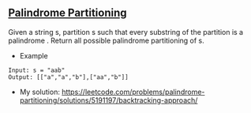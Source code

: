 ## [Palindrome Partitioning](https://leetcode.com/problems/palindrome-partitioning/description/)

Given a string s, partition s such that every
substring
 of the partition is a
palindrome
. Return all possible palindrome partitioning of s.


- Example

```
Input: s = "aab"
Output: [["a","a","b"],["aa","b"]]
```

- My solution: https://leetcode.com/problems/palindrome-partitioning/solutions/5191197/backtracking-approach/
